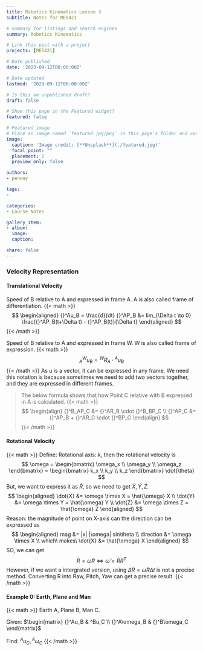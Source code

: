 ```yaml
---
title: Robotics Kinematics Lesson 3
subtitle: Notes for ME5421

# Summary for listings and search engines
summary: Robotics Kinematics

# Link this post with a project
projects: [ME5421]

# Date published
date: '2023-09-12T00:00:00Z'

# Date updated
lastmod: '2023-09-12T00:00:00Z'

# Is this an unpublished draft?
draft: false

# Show this page in the Featured widget?
featured: false

# Featured image
# Place an image named `featured.jpg/png` in this page's folder and customize its options here.
image:
  caption: 'Image credit: [**Unsplash**](./featured.jpg)'
  focal_point: ""
  placement: 2
  preview_only: false

authors:
- penway

tags:
- 

categories:
- Course Notes

gallery_item:
- album: 
  image:
  caption:

share: false
---
```


### Velocity Representation

#### Translational Velocity

Speed of B relative to A and expressed in frame A. A is also called frame of differentiation.
{{< math >}}
$$
\begin{aligned}
{}^Au_B = \frac{d}{dt} {}^AP_B &= lim_{\Delta t \to 0} \frac{{}^AP_B(t+\Delta t) - {}^AP_B(t)}{\Delta t}
\end{aligned}
$$
{{< /math >}}

Speed of B relative to A and expressed in frame W. W is also called frame of expression.
{{< math >}}
$$
{}^W_Au_B = {}^WR_A \cdot {}^Au_B
$$
{{< /math >}}
As u is a vector, it can be expressed in any frame. We need this notation is because sometimes we need to add two vectors together, and they are expressed in different frames.

> The below formula shows that how Point C relative with B expressed in A is calculated.
{{< math >}}
> $$
\begin{align}
{}^B_AP_C &= {}^AR_B \cdot {}^B_BP_C \\
{}^AP_C &= {}^AP_B + {}^AR_C \cdot {}^BP_C
\end{align}
> $$
{{< /math >}}

#### Rotational Velocity
{{< math >}}
Define: Rotational axis: k, then the rotational velocity is
$$
\omega = \begin{bmatrix} \omega_x \\ \omega_y \\ \omega_z \end{bmatrix}
= \begin{bmatrix} k_x \\ k_y \\ k_z \end{bmatrix} \dot{\theta}
$$
But, we want to express it as $\dot{R}$, so we need to get $\dot{X}, \dot{Y}, \dot{Z}$.
$$
\begin{aligned}
\dot{X} &= \omega \times X = \hat{\omega} X \\
\dot{Y} &= \omega \times Y = \hat{\omega} Y \\
\dot{Z} &= \omega \times Z = \hat{\omega} Z
\end{aligned}
$$
Reason: the magnitude of point on X-axis can the direction can be expressed as
$$
\begin{aligned}
mag &= |x| |\omega| sin\theta \\
direction &= \omega \times X \\
which\ makes\ \dot{X} &= \hat{\omega} X
\end{aligned}
$$
SO, we can get
$$
\dot{R} = \hat{\omega} R \Leftrightarrow \hat{\omega} = \dot{R} R^T
$$
However, if we want a intergrated version, using $\Delta R = \hat{\omega} R \Delta t$ is not a precise method. Converting R into Raw, Pitch, Yaw can get a precise result.
{{< /math >}}

#### Example 0: Earth, Plane and Man
{{< math >}}
Earth A, Plane B, Man C.

Given: $\begin{matrix} {}^Au_B & ^Bu_C \\ {}^A\omega_B & {}^B\omega_C \end{matrix}$

Find: ${}^Au_C, {}^A\omega_C$
{{< /math >}}